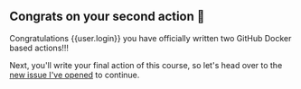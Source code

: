 ## Congrats on your second action 🎉

Congratulations {{user.login}} you have officially written two GitHub Docker based actions!!!

Next, you'll write your final action of this course, so let's head over to the [new issue I've opened]({{issueUrl}}) to continue.
